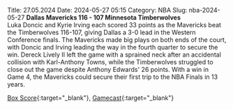 Title: 27.05.2024
Date: 2024-05-27 05:15
Category: NBA 
Slug: nba-2024-05-27 
**Dallas Mavericks 116 - 107 Minnesota Timberwolves**  
Luka Doncic and Kyrie Irving each scored 33 points as the Mavericks beat the Timberwolves 116-107, giving Dallas a 3-0 lead in the Western Conference finals. The Mavericks made big plays on both ends of the court, with Doncic and Irving leading the way in the fourth quarter to secure the win. Dereck Lively II left the game with a sprained neck after an accidental collision with Karl-Anthony Towns, while the Timberwolves struggled to close out the game despite Anthony Edwards' 26 points. With a win in Game 4, the Mavericks could secure their first trip to the NBA Finals in 13 years. 

[Box Score](https://www.nba.com/game/min-vs-dal-0042300313/box-score){:target="_blank"}, [Gamecast](https://www.nba.com/game/min-vs-dal-0042300313){:target="_blank"}<br>

